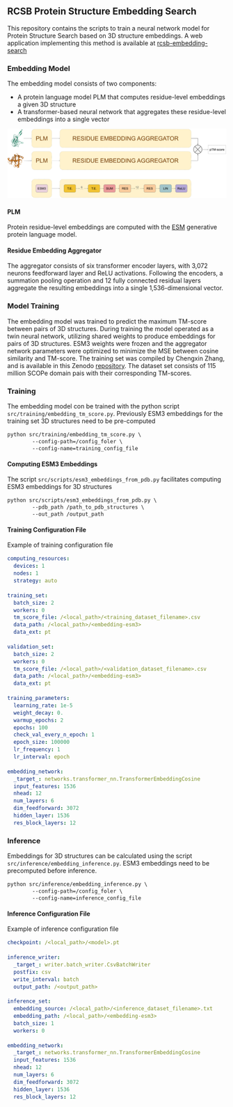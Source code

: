 ## RCSB Protein Structure Embedding Search

This repository contains the scripts to train a neural network model for Protein Structure Search based on 3D structure embeddings.
A web application implementing this method is available at [rcsb-embedding-search](http://embedding-search.rcsb.org)

### Embedding Model
The embedding model consists of two components: 
- A protein language model PLM that computes residue-level embeddings a given 3D structure
- A transformer-based neural network that aggregates these residue-level embeddings into a single vector

![Embedding model architecture](assets/embedding-model-architecture.png)

#### PLM 
Protein residue-level embeddings are computed with the [ESM](https://www.evolutionaryscale.ai/) generative protein language model.

#### Residue Embedding Aggregator

The aggregator consists of six transformer encoder layers, with 3,072 neurons feedforward layer and ReLU activations. 
Following the encoders, a summation pooling operation and 12 fully connected residual layers aggregate the resulting embeddings into a single 1,536-dimensional vector.

### Model Training
The embedding model was trained to predict the maximum TM-score between pairs of 3D structures.
During training the model operated as a twin neural network, utilizing shared weights to produce embeddings for pairs of 3D structures. 
ESM3 weights were frozen and the aggregator network parameters were optimized to minimize the MSE between cosine similarity and TM-score. 
The training set was compiled by Chengxin Zhang, and is available in this Zenodo [repository](https://zenodo.org/records/7324964).
The dataset set consists of 115 million SCOPe domain pais with their corresponding TM-scores.

### Training
The embedding model con be trained with the python script `src/training/embedding_tm_score.py`. 
Previously ESM3 embeddings for the training set 3D structures need to be pre-computed

```shell
python src/training/embedding_tm_score.py \
        --config-path=/config_foler \
        --config-name=training_config_file
```

#### Computing ESM3 Embeddings
The script `src/scripts/esm3_embeddings_from_pdb.py` facilitates computing ESM3 embeddings for 3D structures
```shell
python src/scripts/esm3_embeddings_from_pdb.py \
        --pdb_path /path_to_pdb_structures \
        --out_path /output_path
```

#### Training Configuration File
Example of training configuration file
```yaml
computing_resources:
  devices: 1
  nodes: 1
  strategy: auto

training_set:
  batch_size: 2
  workers: 0
  tm_score_file: /<local_path>/<training_dataset_filename>.csv
  data_path: /<local_path>/<embedding-esm3>
  data_ext: pt
  
validation_set:
  batch_size: 2
  workers: 0
  tm_score_file: /<local_path>/<validation_dataset_filename>.csv
  data_path: /<local_path>/<embedding-esm3>
  data_ext: pt
  
training_parameters:
  learning_rate: 1e-5
  weight_decay: 0.
  warmup_epochs: 2
  epochs: 100
  check_val_every_n_epoch: 1
  epoch_size: 100000
  lr_frequency: 1
  lr_interval: epoch
  
embedding_network:
  _target_: networks.transformer_nn.TransformerEmbeddingCosine
  input_features: 1536
  nhead: 12
  num_layers: 6
  dim_feedforward: 3072
  hidden_layer: 1536
  res_block_layers: 12
```
### Inference

Embeddings for 3D structures can be calculated using the script `src/inference/embedding_inference.py`. 
ESM3 embeddings need to be precomputed before inference. 

```shell
python src/inference/embedding_inference.py \
        --config-path=/config_foler \
        --config-name=inference_config_file
```
#### Inference Configuration File
Example of inference configuration file

```yaml
checkpoint: /<local_path>/<model>.pt

inference_writer:
  _target_: writer.batch_writer.CsvBatchWriter
  postfix: csv
  write_interval: batch
  output_path: /<output_path>

inference_set:
  embedding_source: /<local_path>/<inference_dataset_filename>.txt
  embedding_path: /<local_path>/<embedding-esm3>
  batch_size: 1
  workers: 0

embedding_network:
  _target_: networks.transformer_nn.TransformerEmbeddingCosine
  input_features: 1536
  nhead: 12
  num_layers: 6
  dim_feedforward: 3072
  hidden_layer: 1536
  res_block_layers: 12
```
